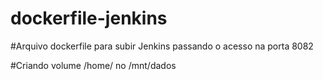 # dockerfile-jenkins

#Arquivo dockerfile para subir Jenkins passando o acesso na porta 8082

#Criando volume /home/ no /mnt/dados
